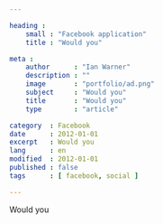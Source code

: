 ```yaml
---

heading :
    small : "Facebook application"
    title : "Would you"

meta :
    author      : "Ian Warner"
    description : ""
    image       : "portfolio/ad.png"
    subject     : "Would you"
    title       : "Would you"
    type        : "article"

category  : Facebook
date      : 2012-01-01
excerpt   : Would you
lang      : en
modified  : 2012-01-01
published : false
tags      : [ facebook, social ]

---
```


Would you
